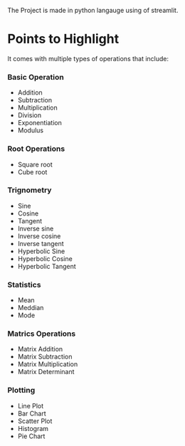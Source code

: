 The Project is made in python langauge using of streamlit.

# Points to Highlight
It comes with multiple types of operations that include: 

### Basic Operation
- Addition
- Subtraction
- Multiplication
- Division
- Exponentiation
- Modulus
  
### Root Operations 
- Square root
- Cube root
  
### Trignometry 
- Sine
- Cosine
- Tangent
- Inverse sine
- Inverse cosine
- Inverse tangent
- Hyperbolic Sine
- Hyperbolic Cosine
- Hyperbolic Tangent
  
### Statistics 
- Mean
- Meddian
- Mode

### Matrics Operations 
- Matrix Addition
- Matrix Subtraction
- Matrix Multiplication
- Matrix Determinant

### Plotting 
- Line Plot
- Bar Chart
- Scatter Plot
- Histogram
- Pie Chart

